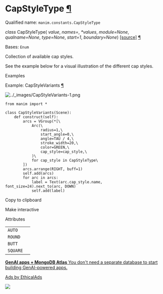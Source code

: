 # CapStyleType [¶](https://docs.manim.community/en/stable/reference/manim.constants.CapStyleType.html\#capstyletype "Link to this heading")

Qualified name: `manim.constants.CapStyleType`

_class_ CapStyleType( _value_, _names=<notgiven>_, _\*values_, _module=None_, _qualname=None_, _type=None_, _start=1_, _boundary=None_) [\[source\]](https://docs.manim.community/en/stable/_modules/manim/constants.html#CapStyleType) [¶](https://docs.manim.community/en/stable/reference/manim.constants.CapStyleType.html#manim.constants.CapStyleType "Link to this definition")

Bases: `Enum`

Collection of available cap styles.

See the example below for a visual illustration of the different
cap styles.

Examples

Example: CapStyleVariants [¶](https://docs.manim.community/en/stable/reference/manim.constants.CapStyleType.html#capstylevariants)

![../_images/CapStyleVariants-1.png](https://docs.manim.community/en/stable/_images/CapStyleVariants-1.png)

```
from manim import *

class CapStyleVariants(Scene):
    def construct(self):
        arcs = VGroup(*[\
            Arc(\
                radius=1,\
                start_angle=0,\
                angle=TAU / 4,\
                stroke_width=20,\
                color=GREEN,\
                cap_style=cap_style,\
            )\
            for cap_style in CapStyleType\
        ])
        arcs.arrange(RIGHT, buff=1)
        self.add(arcs)
        for arc in arcs:
            label = Text(arc.cap_style.name, font_size=24).next_to(arc, DOWN)
            self.add(label)

```

Copy to clipboard

Make interactive

Attributes

|     |     |
| --- | --- |
| `AUTO` |  |
| `ROUND` |  |
| `BUTT` |  |
| `SQUARE` |  |

[**GenAI apps + MongoDB Atlas** You don't need a separate database to start building GenAI-powered apps.](https://server.ethicalads.io/proxy/click/8270/019600f1-b82e-7f23-a14b-6db5b9223e77/)

[Ads by EthicalAds](https://www.ethicalads.io/advertisers/?ref=ea-text)

![](https://server.ethicalads.io/proxy/view/8270/019600f1-b82e-7f23-a14b-6db5b9223e77/)